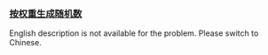 ### [按权重生成随机数](https://leetcode.com/problems/cuyjEf)

<p>English description is not available for the problem. Please switch to Chinese.</p>
